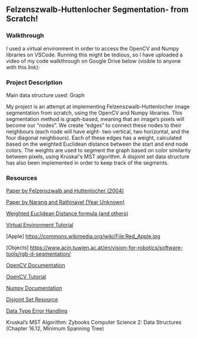 ## Felzenszwalb-Huttenlocher Segmentation- from Scratch!

### Walkthrough

I used a virtual environment in order to access the OpenCV and Numpy libraries on VSCode. Running this might be tedious, so I have uploaded a video of my code walkthrough on Google Drive below (visible to anyone with this link):

### Project Description

Main data structure used: Graph

My project is an attempt at implementing Felzenszwalb-Huttenlocher image segmentation from scratch, using the OpenCV and Numpy libraries. This segmentation method is graph-based, meaning that an image’s pixels will become our “nodes”. We create “edges” to connect these nodes to their neighbours (each node will have eight- two vertical, two horizontal, and the four diagonal neighbours). Each of these edges has a weight, calculated based on the weighted Euclidean distance between the start and end node colors. The weights are used to segment the graph based on color similarity between pixels, using Kruskal's MST algorithm. A disjoint set data structure has also been implemented in order to keep track of the segments.

### Resources

[Paper by Felzenszwalb and Huttenlocher (2004)](https://cs.brown.edu/people/pfelzens/papers/seg-ijcv.pdf)

[Paper by Narang and Rathinavel (Year Unknown)](https://www.cs.unc.edu/~sahil/data/Segmentation-Report.pdf)

[Weighted Euclidean Distance formula (and others)](https://www.baeldung.com/cs/compute-similarity-of-colours)

[Virtual Environment Tutorial](https://www.youtube.com/watch?v=fclTFQQvQFQ&t=78s)

[Apple] https://commons.wikimedia.org/wiki/File:Red_Apple.jpg

[Objects] https://www.acin.tuwien.ac.at/en/vision-for-robotics/software-tools/rgb-d-segmentation/

[OpenCV Documentation](https://docs.opencv.org/4.x/index.html)

[OpenCV Tutorial](https://www.geeksforgeeks.org/introduction-to-opencv/)

[Numpy Documentation](https://numpy.org/doc/)

[Disjoint Set Resource](https://takeuforward.org/data-structure/disjoint-set-union-by-rank-union-by-size-path-compression-g-46/)

[Data Type Error Handling ](https://stackoverflow.com/questions/7559595/python-runtimewarning-overflow-encountered-in-long-scalars)

Kruskal’s MST Algorithm: 
Zybooks Computer Science 2: Data Structures (Chapter 16.12, Minimum Spanning Tree)
